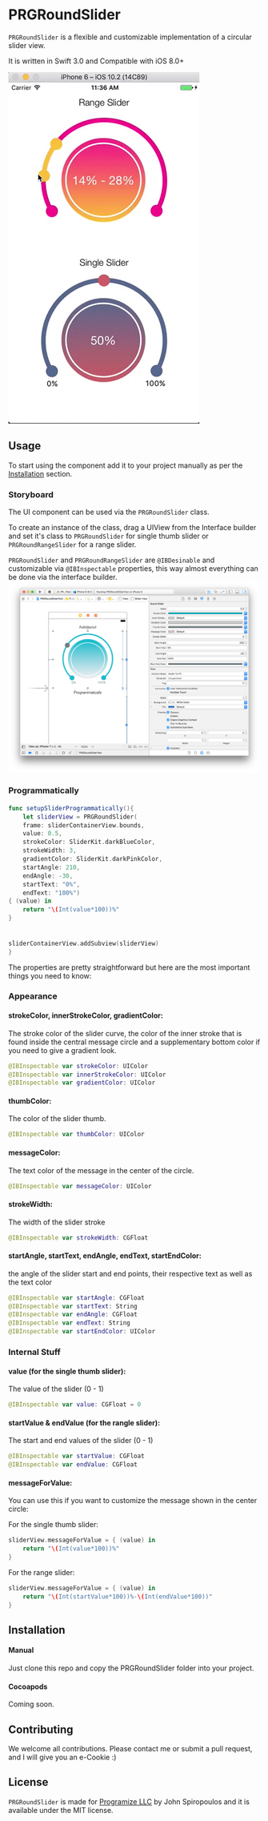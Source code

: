 # PRGRoundSlider

`PRGRoundSlider` is a flexible and customizable implementation of a circular slider view.

It is written in Swift 3.0 and Compatible with iOS 8.0+

![](/PRGRoundSlider.gif)

## Usage

To start using the component add it to your project manually as per the [Installation](#installation) section.

### Storyboard
The UI component can be used via the `PRGRoundSlider` class. 

To create an instance of the class, drag a UIView from the Interface builder and set it's class to `PRGRoundSlider` for single thumb slider or `PRGRoundRangeSlider` for a range slider.

`PRGRoundSlider` and `PRGRoundRangeSlider` are `@IBDesinable` and customizable via `@IBInspectable` properties, this way almost everything can be done via the interface builder.
![](/Example1.png)


### Programmatically
```swift
func setupSliderProgrammatically(){
    let sliderView = PRGRoundSlider(
    frame: sliderContainerView.bounds,
    value: 0.5,
    strokeColor: SliderKit.darkBlueColor,
    strokeWidth: 3,
    gradientColor: SliderKit.darkPinkColor,
    startAngle: 210,
    endAngle: -30,
    startText: "0%",
    endText: "100%")
{ (value) in
    return "\(Int(value*100))%"
}


sliderContainerView.addSubview(sliderView)
}
```

The properties are pretty straightforward but here are the most important things you need to know:

### Appearance
#### strokeColor, innerStrokeColor, gradientColor:
The stroke color of the slider curve, the color of the inner stroke that is found inside the central message circle and a supplementary bottom color if you need to give a gradient look.
```swift
@IBInspectable var strokeColor: UIColor
@IBInspectable var innerStrokeColor: UIColor
@IBInspectable var gradientColor: UIColor 
```

#### thumbColor:
The color of the slider thumb.
```swift
@IBInspectable var thumbColor: UIColor
```
#### messageColor:
The text color of the message in the center of the circle.
```swift
@IBInspectable var messageColor: UIColor
```

#### strokeWidth:
The width of the slider stroke
```swift
@IBInspectable var strokeWidth: CGFloat
```
#### startAngle, startText, endAngle, endText, startEndColor:
the angle of the slider start and end points, their respective text as well as the text color
```swift
@IBInspectable var startAngle: CGFloat
@IBInspectable var startText: String
@IBInspectable var endAngle: CGFloat
@IBInspectable var endText: String
@IBInspectable var startEndColor: UIColor
```

### Internal Stuff

#### value (for the single thumb slider):
The value of the slider (0 - 1)
```swift
@IBInspectable var value: CGFloat = 0
```

#### startValue & endValue (for the rangle slider):
The start and end values of the slider (0 - 1)
```swift
@IBInspectable var startValue: CGFloat
@IBInspectable var endValue: CGFloat

```

#### messageForValue:
You can use this if you want to customize the message shown in the center circle:

For the single thumb slider:
```swift
sliderView.messageForValue = { (value) in
    return "\(Int(value*100))%"
}
```
For the range slider:
```swift
sliderView.messageForValue = { (value) in
    return "\(Int(startValue*100))%-\(Int(endValue*100))"
}
```

## Installation
#### Manual
Just clone this repo and copy the PRGRoundSlider folder into your project.

#### Cocoapods
Coming soon.

## Contributing

We welcome all contributions. Please contact me or submit a pull request, and I will give you an e-Cookie :)

## License
`PRGRoundSlider` is made for [Programize LLC](https://www.programize.com) by John Spiropoulos and it is available under the MIT license.
